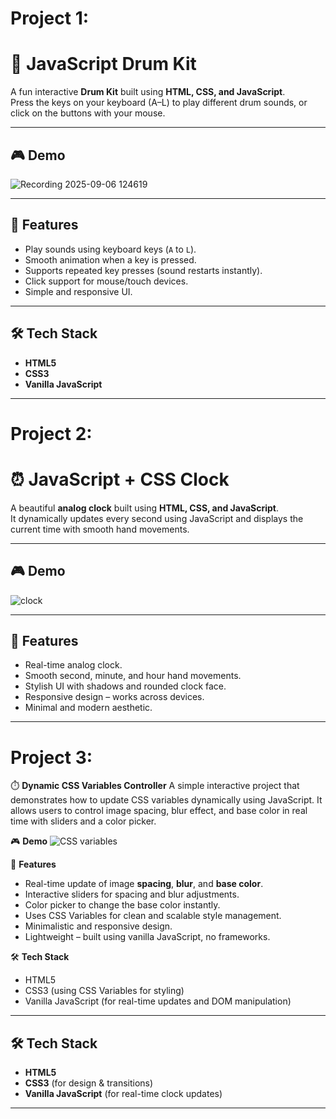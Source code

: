 # Project 1:
# 🥁 JavaScript Drum Kit

A fun interactive **Drum Kit** built using **HTML, CSS, and JavaScript**.  
Press the keys on your keyboard (A–L) to play different drum sounds, or click on the buttons with your mouse.  

---

## 🎮 Demo
![Recording 2025-09-06 124619](https://github.com/user-attachments/assets/23f8a757-5483-47c3-b695-0a46a098e5cb)


---

## 🚀 Features
- Play sounds using keyboard keys (`A` to `L`).
- Smooth animation when a key is pressed.
- Supports repeated key presses (sound restarts instantly).
- Click support for mouse/touch devices.
- Simple and responsive UI.

---

## 🛠️ Tech Stack
- **HTML5**
- **CSS3**
- **Vanilla JavaScript**

---

# Project 2:

# ⏰ JavaScript + CSS Clock

A beautiful **analog clock** built using **HTML, CSS, and JavaScript**.  
It dynamically updates every second using JavaScript and displays the current time with smooth hand movements.  

---

## 🎮 Demo
![clock](https://github.com/user-attachments/assets/2f191c2c-9153-4408-b19a-5ed88893a9b9)


---

## 🚀 Features
- Real-time analog clock.
- Smooth second, minute, and hour hand movements.
- Stylish UI with shadows and rounded clock face.
- Responsive design – works across devices.
- Minimal and modern aesthetic.

---
# Project 3:

⏱️ **Dynamic CSS Variables Controller**
A simple interactive project that demonstrates how to update CSS variables dynamically using JavaScript.
It allows users to control image spacing, blur effect, and base color in real time with sliders and a color picker.

🎮 **Demo**
![CSS variables](https://github.com/user-attachments/assets/52058367-8d9d-4663-b854-463fa6b70722)


🚀 **Features**

* Real-time update of image **spacing**, **blur**, and **base color**.
* Interactive sliders for spacing and blur adjustments.
* Color picker to change the base color instantly.
* Uses CSS Variables for clean and scalable style management.
* Minimalistic and responsive design.
* Lightweight – built using vanilla JavaScript, no frameworks.

🛠️ **Tech Stack**

* HTML5
* CSS3 (using CSS Variables for styling)
* Vanilla JavaScript (for real-time updates and DOM manipulation)

---

## 🛠️ Tech Stack
- **HTML5**
- **CSS3** (for design & transitions)
- **Vanilla JavaScript** (for real-time clock updates)

---

